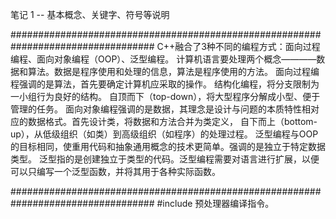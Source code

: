 笔记 1 -- 基本概念、关键字、符号等说明

##################################################################################
C++融合了3种不同的编程方式：面向过程编程、面向对象编程（OOP）、泛型编程。
计算机语言要处理两个概念————数据和算法。数据是程序使用和处理的信息，算法是程序使用的方法。
    面向过程编程强调的是算法，首先要确定计算机应采取的操作。
        结构化编程，将分支限制为一小组行为良好的结构。
        自顶而下（top-down），将大型程序分解成小型、便于管理的任务。
    面向对象编程强调的是数据，其理念是设计与问题的本质特性相对应的数据格式。首先设计类，将数据和方法合并为类定义，
        自下而上（bottom-up），从低级组织（如类）到高级组织（如程序）的处理过程。
    泛型编程与OOP的目标相同，使重用代码和抽象通用概念的技术更简单。强调的是独立于特定数据类型。
        泛型指的是创建独立于类型的代码。泛型编程需要对语言进行扩展，以便可以只编写一个泛型函数，并将其用于各种实际函数。

##################################################################################
    #include 预处理器编译指令。